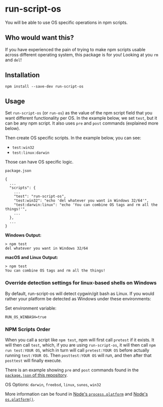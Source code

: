 # run-script-os

You will be able to use OS specific operations in npm scripts.

## Who would want this?
If you have experienced the pain of trying to make npm scripts usable across different operating system, this package is for you! Looking at you `rm` and `del`!

## Installation
`npm install --save-dev run-script-os`

## Usage

Set `run-script-os` (or `run-os`) as the value of the npm script field that you want different functionality per OS. In the example below, we set `test`, but it can be any npm script. It also uses `pre` and `post` commands (explained more below).

Then create OS specific scripts. In the example below, you can see:

* `test:win32`
* `test:linux:darwin`

Those can have OS specific logic.

`package.json`
```
{
  ...
  "scripts": {
    ...
    "test": "run-script-os",
    "test:win32": "echo 'del whatever you want in Windows 32/64'", 
    "test:darwin:linux": "echo 'You can combine OS tags and rm all the things!'",
    ...
  },
  ...
}
```

**Windows Output:**
```
> npm test
del whatever you want in Windows 32/64
```

**macOS and Linux Output:**
```
> npm test
You can combine OS tags and rm all the things!
```

### Override detection settings for linux-based shells on Windows

By default, run-script-os will detect cygwin/git bash as Linux. If you would rather your platform be detected as Windows under these environments:

Set environment variable:

```
RUN_OS_WINBASH=true
```

### NPM Scripts Order
When you call a script like `npm test`, npm will first call `pretest` if it exists. It will then call `test`, which, if you are using `run-script-os`, it will then call `npm run test:YOUR OS`, which in turn will call `pretest:YOUR OS` before actually running `test:YOUR OS`. Then `posttest:YOUR OS` will run, and then after that `posttest` will finally execute.

There is an example showing `pre` and `post` commands found in the [`package.json` of this repository](https://github.com/charlesguse/run-script-os/blob/master/package.json).

OS Options: `darwin`, `freebsd`, `linux`, `sunos`, `win32`

More information can be found in [Node's `process.platform`](https://nodejs.org/api/process.html#process_process_platform) and [Node's `os.platform()`](https://nodejs.org/api/os.html#os_os_platform).
